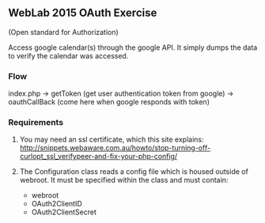 ## WebLab 2015 OAuth Exercise ##
(Open standard for Authorization)

Access google calendar(s) through the google API. It simply dumps the data to verify the calendar was accessed.

### Flow ###
index.php 
-> getToken  (get user authentication token from google)
-> oauthCallBack (come here when google responds with token)

### Requirements ###
1. You may need an ssl certificate, which this site explains: http://snippets.webaware.com.au/howto/stop-turning-off-curlopt_ssl_verifypeer-and-fix-your-php-config/

1. The Configuration class reads a config file which is housed outside of webroot. It must be specified within the class and must contain:
	* webroot 
	* OAuth2ClientID
	* OAuth2ClientSecret


